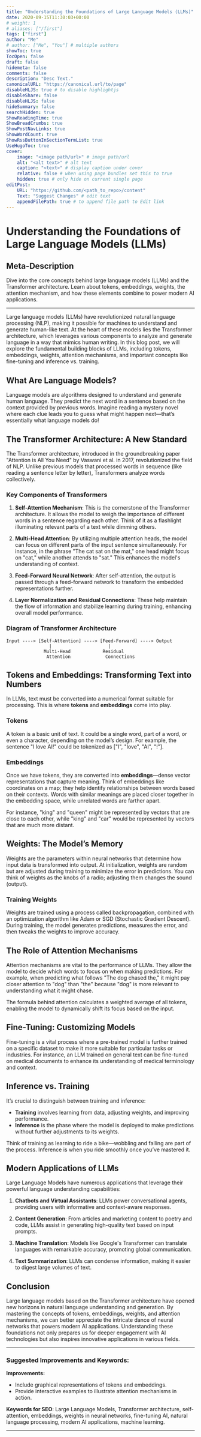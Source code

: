```yaml
---
title: "Understanding the Foundations of Large Language Models (LLMs)"
date: 2020-09-15T11:30:03+00:00
# weight: 1
# aliases: ["/first"]
tags: ["first"]
author: "Me"
# author: ["Me", "You"] # multiple authors
showToc: true
TocOpen: false
draft: false
hidemeta: false
comments: false
description: "Desc Text."
canonicalURL: "https://canonical.url/to/page"
disableHLJS: true # to disable highlightjs
disableShare: false
disableHLJS: false
hideSummary: false
searchHidden: true
ShowReadingTime: true
ShowBreadCrumbs: true
ShowPostNavLinks: true
ShowWordCount: true
ShowRssButtonInSectionTermList: true
UseHugoToc: true
cover:
    image: "<image path/url>" # image path/url
    alt: "<alt text>" # alt text
    caption: "<text>" # display caption under cover
    relative: false # when using page bundles set this to true
    hidden: true # only hide on current single page
editPost:
    URL: "https://github.com/<path_to_repo>/content"
    Text: "Suggest Changes" # edit text
    appendFilePath: true # to append file path to Edit link
---
```

# Understanding the Foundations of Large Language Models (LLMs)

## Meta-Description
Dive into the core concepts behind large language models (LLMs) and the Transformer architecture. Learn about tokens, embeddings, weights, the attention mechanism, and how these elements combine to power modern AI applications.

---

Large language models (LLMs) have revolutionized natural language processing (NLP), making it possible for machines to understand and generate human-like text. At the heart of these models lies the Transformer architecture, which leverages various components to analyze and generate language in a way that mimics human writing. In this blog post, we will explore the fundamental building blocks of LLMs, including tokens, embeddings, weights, attention mechanisms, and important concepts like fine-tuning and inference vs. training.

## What Are Language Models?

Language models are algorithms designed to understand and generate human language. They predict the next word in a sentence based on the context provided by previous words. Imagine reading a mystery novel where each clue leads you to guess what might happen next—that’s essentially what language models do!

## The Transformer Architecture: A New Standard

The Transformer architecture, introduced in the groundbreaking paper "Attention is All You Need" by Vaswani et al. in 2017, revolutionized the field of NLP. Unlike previous models that processed words in sequence (like reading a sentence letter by letter), Transformers analyze words collectively.

### Key Components of Transformers

1. **Self-Attention Mechanism**: This is the cornerstone of the Transformer architecture. It allows the model to weigh the importance of different words in a sentence regarding each other. Think of it as a flashlight illuminating relevant parts of a text while dimming others. 

2. **Multi-Head Attention**: By utilizing multiple attention heads, the model can focus on different parts of the input sentence simultaneously. For instance, in the phrase "The cat sat on the mat," one head might focus on "cat," while another attends to "sat." This enhances the model's understanding of context.

3. **Feed-Forward Neural Network**: After self-attention, the output is passed through a feed-forward network to transform the embedded representations further. 

4. **Layer Normalization and Residual Connections**: These help maintain the flow of information and stabilize learning during training, enhancing overall model performance.

### Diagram of Transformer Architecture

```plaintext
Input ----> [Self-Attention] ----> [Feed-Forward] ----> Output
                |                     |
              Multi-Head            Residual
               Attention             Connections
```

## Tokens and Embeddings: Transforming Text into Numbers

In LLMs, text must be converted into a numerical format suitable for processing. This is where **tokens** and **embeddings** come into play.

### Tokens

A token is a basic unit of text. It could be a single word, part of a word, or even a character, depending on the model’s design. For example, the sentence "I love AI!" could be tokenized as ["I", "love", "AI", "!"]. 

### Embeddings

Once we have tokens, they are converted into **embeddings**—dense vector representations that capture meaning. Think of embeddings like coordinates on a map; they help identify relationships between words based on their contexts. Words with similar meanings are placed closer together in the embedding space, while unrelated words are farther apart.

For instance, "king" and "queen" might be represented by vectors that are close to each other, while "king" and "car" would be represented by vectors that are much more distant.

## Weights: The Model’s Memory

Weights are the parameters within neural networks that determine how input data is transformed into output. At initialization, weights are random but are adjusted during training to minimize the error in predictions. You can think of weights as the knobs of a radio; adjusting them changes the sound (output).

### Training Weights

Weights are trained using a process called backpropagation, combined with an optimization algorithm like Adam or SGD (Stochastic Gradient Descent). During training, the model generates predictions, measures the error, and then tweaks the weights to improve accuracy.

## The Role of Attention Mechanisms

Attention mechanisms are vital to the performance of LLMs. They allow the model to decide which words to focus on when making predictions. For example, when predicting what follows "The dog chased the," it might pay closer attention to "dog" than "the" because "dog" is more relevant to understanding what it might chase. 

The formula behind attention calculates a weighted average of all tokens, enabling the model to dynamically shift its focus based on the input.

## Fine-Tuning: Customizing Models

Fine-tuning is a vital process where a pre-trained model is further trained on a specific dataset to make it more suitable for particular tasks or industries. For instance, an LLM trained on general text can be fine-tuned on medical documents to enhance its understanding of medical terminology and context.

## Inference vs. Training

It’s crucial to distinguish between training and inference:

- **Training** involves learning from data, adjusting weights, and improving performance.
- **Inference** is the phase where the model is deployed to make predictions without further adjustments to its weights.

Think of training as learning to ride a bike—wobbling and falling are part of the process. Inference is when you ride smoothly once you’ve mastered it.

## Modern Applications of LLMs

Large Language Models have numerous applications that leverage their powerful language understanding capabilities:

1. **Chatbots and Virtual Assistants**: LLMs power conversational agents, providing users with informative and context-aware responses.
  
2. **Content Generation**: From articles and marketing content to poetry and code, LLMs assist in generating high-quality text based on input prompts.

3. **Machine Translation**: Models like Google's Transformer can translate languages with remarkable accuracy, promoting global communication.

4. **Text Summarization**: LLMs can condense information, making it easier to digest large volumes of text.

## Conclusion

Large language models based on the Transformer architecture have opened new horizons in natural language understanding and generation. By mastering the concepts of tokens, embeddings, weights, and attention mechanisms, we can better appreciate the intricate dance of neural networks that powers modern AI applications. Understanding these foundations not only prepares us for deeper engagement with AI technologies but also inspires innovative applications in various fields.

---

### Suggested Improvements and Keywords:
**Improvements:**
- Include graphical representations of tokens and embeddings.
- Provide interactive examples to illustrate attention mechanisms in action.

**Keywords for SEO**: Large Language Models, Transformer architecture, self-attention, embeddings, weights in neural networks, fine-tuning AI, natural language processing, modern AI applications, machine learning.

--- 

